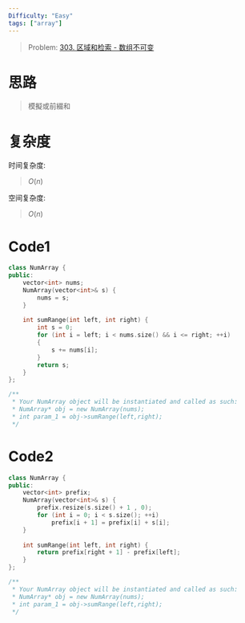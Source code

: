 ```yaml
---
Difficulty: "Easy"
tags: ["array"]
---
```


> Problem: [303. 区域和检索 - 数组不可变](https://leetcode.cn/problems/range-sum-query-immutable/description/)

# 思路

> 模擬或前綴和

# 复杂度

时间复杂度:
> $O(n)$

空间复杂度:
> $O(n)$

# Code1
```c++
class NumArray {
public:
    vector<int> nums;
    NumArray(vector<int>& s) {
        nums = s;
    }
    
    int sumRange(int left, int right) {
        int s = 0;
        for (int i = left; i < nums.size() && i <= right; ++i)
        {
            s += nums[i];
        }
        return s;
    }
};

/**
 * Your NumArray object will be instantiated and called as such:
 * NumArray* obj = new NumArray(nums);
 * int param_1 = obj->sumRange(left,right);
 */
```

# Code2
```C++
class NumArray {
public:
    vector<int> prefix;
    NumArray(vector<int>& s) {
        prefix.resize(s.size() + 1 , 0);
        for (int i = 0; i < s.size(); ++i)
            prefix[i + 1] = prefix[i] + s[i];
    }
    
    int sumRange(int left, int right) {
        return prefix[right + 1] - prefix[left];
    }
};

/**
 * Your NumArray object will be instantiated and called as such:
 * NumArray* obj = new NumArray(nums);
 * int param_1 = obj->sumRange(left,right);
 */
```
  
